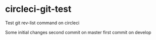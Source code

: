 # circleci-git-test
Test git rev-list command on circleci

Some initial changes
second commit on master
first commit on develop